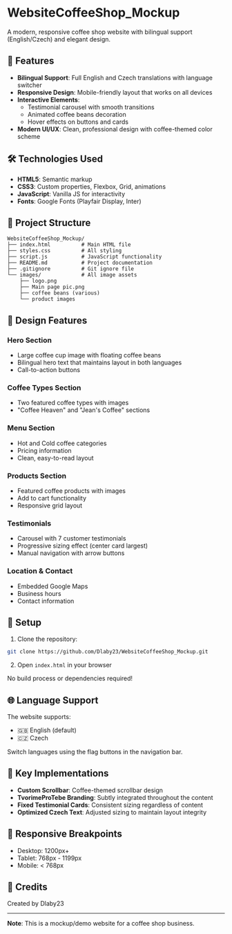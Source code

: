 # WebsiteCoffeeShop_Mockup

A modern, responsive coffee shop website with bilingual support (English/Czech) and elegant design.

## 🌟 Features

- **Bilingual Support**: Full English and Czech translations with language switcher
- **Responsive Design**: Mobile-friendly layout that works on all devices
- **Interactive Elements**: 
  - Testimonial carousel with smooth transitions
  - Animated coffee beans decoration
  - Hover effects on buttons and cards
- **Modern UI/UX**: Clean, professional design with coffee-themed color scheme

## 🛠️ Technologies Used

- **HTML5**: Semantic markup
- **CSS3**: Custom properties, Flexbox, Grid, animations
- **JavaScript**: Vanilla JS for interactivity
- **Fonts**: Google Fonts (Playfair Display, Inter)

## 📁 Project Structure

```
WebsiteCoffeeShop_Mockup/
├── index.html          # Main HTML file
├── styles.css          # All styling
├── script.js           # JavaScript functionality
├── README.md           # Project documentation
├── .gitignore          # Git ignore file
└── images/             # All image assets
    ├── logo.png
    ├── Main page pic.png
    ├── coffee beans (various)
    └── product images
```

## 🎨 Design Features

### Hero Section
- Large coffee cup image with floating coffee beans
- Bilingual hero text that maintains layout in both languages
- Call-to-action buttons

### Coffee Types Section
- Two featured coffee types with images
- "Coffee Heaven" and "Jean's Coffee" sections

### Menu Section
- Hot and Cold coffee categories
- Pricing information
- Clean, easy-to-read layout

### Products Section
- Featured coffee products with images
- Add to cart functionality
- Responsive grid layout

### Testimonials
- Carousel with 7 customer testimonials
- Progressive sizing effect (center card largest)
- Manual navigation with arrow buttons

### Location & Contact
- Embedded Google Maps
- Business hours
- Contact information

## 🚀 Setup

1. Clone the repository:
```bash
git clone https://github.com/Dlaby23/WebsiteCoffeeShop_Mockup.git
```

2. Open `index.html` in your browser

No build process or dependencies required!

## 🌐 Language Support

The website supports:
- 🇬🇧 English (default)
- 🇨🇿 Czech

Switch languages using the flag buttons in the navigation bar.

## 🎯 Key Implementations

- **Custom Scrollbar**: Coffee-themed scrollbar design
- **TvorimeProTebe Branding**: Subtly integrated throughout the content
- **Fixed Testimonial Cards**: Consistent sizing regardless of content
- **Optimized Czech Text**: Adjusted sizing to maintain layout integrity

## 📱 Responsive Breakpoints

- Desktop: 1200px+
- Tablet: 768px - 1199px
- Mobile: < 768px

## 🤝 Credits

Created by Dlaby23

---

**Note**: This is a mockup/demo website for a coffee shop business.